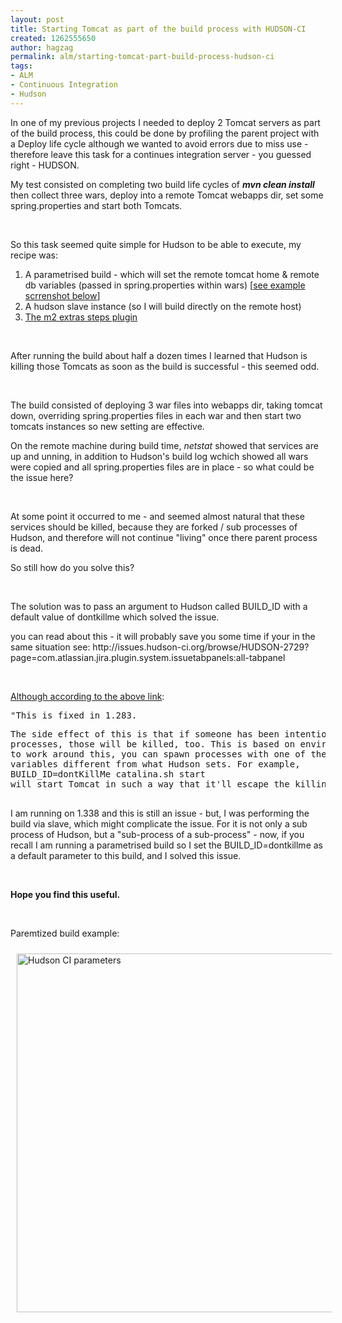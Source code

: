 ```yaml
---
layout: post
title: Starting Tomcat as part of the build process with HUDSON-CI
created: 1262555650
author: hagzag
permalink: alm/starting-tomcat-part-build-process-hudson-ci
tags:
- ALM
- Continuous Integration
- Hudson
---
```

<p>In one of my previous projects I needed to deploy 2 Tomcat servers as part of the build process, this could be done by profiling the parent project with a Deploy life cycle although we wanted to avoid errors due to miss use - therefore leave this task for a continues integration server - you guessed right - HUDSON.</p>
<!--break-->
<p>My test consisted on completing two build life cycles of <em><strong>mvn clean install</strong> </em>then collect three wars, deploy into a remote Tomcat webapps dir, set some spring.properties and start both Tomcats.</p>
<p>&nbsp;&nbsp;</p>
<p>So this task seemed quite simple for Hudson to be able to execute, my recipe was:</p>
<ol>
    <li>A parametrised build - which will set the remote tomcat home &amp; remote db variables (passed in spring.properties within wars) [<a href="#figure1">see example scrrenshot below</a>]</li>
    <li>A hudson slave instance (so I will build directly on the remote host)</li>
    <li><a href="http://wiki.hudson-ci.org//display/HUDSON/M2+Extra+Steps+Plugin">The m2 extras steps plugin</a></li>
</ol>
<p>&nbsp;</p>
<p>After running the build about half a dozen times I learned that Hudson is killing those Tomcats as soon as the build is successful - this seemed odd.</p>
<p>&nbsp;</p>
<p>The build consisted of deploying 3 war files into webapps dir, taking tomcat down, overriding spring.properties files in each war and then start two tomcats instances so new setting are effective.</p>
<p>On the remote machine during build time, <em>netstat</em> showed that services are up and unning, in addition to Hudson's build log wchich showed all wars were copied and all spring.properties files are in place - so what could be the issue here?</p>
<p>&nbsp;</p>
<p>At some point it occurred to me - and seemed almost natural that these services should be killed, because they are forked / sub processes of Hudson, and therefore will not continue &quot;living&quot; once there parent process is dead.</p>
<p>So still how do you solve this?</p>
<p>&nbsp;</p>
<p>The solution was to pass an argument to Hudson called BUILD_ID with a default value of dontkillme which solved the issue.</p>
<p>you can read about this - it will probably save you some time if your in the same situation see: http://issues.hudson-ci.org/browse/HUDSON-2729?page=com.atlassian.jira.plugin.system.issuetabpanels:all-tabpanel</p>
<p>&nbsp;</p>
<p><u>Although according to the above link</u>:</p>
<pre>
&quot;This is fixed in 1.283.</pre>
<div class="action-body">
<pre>
The side effect of this is that if someone has been intentionally spawning
processes, those will be killed, too. This is based on environment variables, so
to work around this, you can spawn processes with one of the environment
variables different from what Hudson sets. For example,
BUILD_ID=dontKillMe catalina.sh start
will start Tomcat in such a way that it'll escape the killing.&quot;
 </pre>
<p>I am running on 1.338 and this is still an issue - but, I was performing the build via slave, which might complicate the issue. For it is not only a sub process of Hudson, but a &quot;sub-process of a sub-process&quot; - now, if you recall I am running a parametrised build so I set the BUILD_ID=dontkillme as a default parameter to this build, and I solved this issue.</p>
</div>
<p>&nbsp;</p>
<p><strong>Hope you find this useful.<img alt="" src="/sites/all/modules/fckeditor/fckeditor/editor/images/smiley/msn/wink_smile.gif" /></strong></p>
<p>&nbsp;</p>
<p>Paremtized build example:</p>
<p><a name="figure1"><img border="0" align="left" width="801" vspace="10" hspace="10" height="574" alt="Hudson CI parameters" src="/files/upload/29/Screenshot-1.png" /></a></p>
